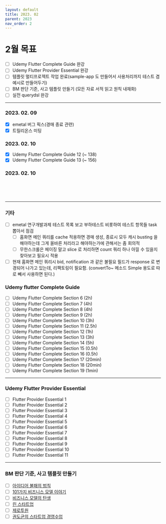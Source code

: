 ```yaml
---
layout: default
title: 2023. 02
parent: 2023
nav_order: 2
---
```


# 2월 목표
* [ ] Udemy Flutter Complete Guide 완강
* [ ] Udemy Flutter Provider Essential 완강
* [ ] 템플릿 멀티프로젝트 작업 완료(sample-app 도 만들어서 사용처리까지 테스트 겸 예시로 만들어두기)
* [ ] BM 판단 기준, 사고 템플릿 만들기 (모든 자료 서적 읽고 원칙 내재화)
* [ ] 실전 querydsl 완강

<hr>

### 2023. 02. 09
- [x] emetal 버그 픽스(경매 종료 관련)
- [x] 트릴리온스 미팅

### 2023. 02. 10
- [x] Udemy Flutter Complete Guide 12 (~ 138)
- [X] Udemy Flutter Complete Guide 13 (~ 156)

### 2023. 02. 10

<br>
<br>
<br>

<hr>

### 기타
- [ ] emetal 연구개발과제 테스트 목록 보고 부하테스트 비롯하여 테스트 항목들 task 뽑아서 점검
  - [ ] 홈화면 메인 쿼리를 cache 적용하면 경매 생성, 종료시 모두 캐시 busting 을 해야하는데 그게 올바른 처리라고 해야하는가에 관해서는 좀 회의적
  - [ ] 무한스크롤은 페이징 말고 slice 로 처리하면 count 쿼리 하나 아낄 수 있을지 찾아보고 필요시 적용
- [ ] 현재 홈화면 메인 쿼리시 bid, notification 과 같은 불필요 필드가 response 로 변경되어 나가고 있는데, 리팩토링이 필요함. (convertTo~ 메소드 Simple 용도로 따로 빼서 사용하면 된다.)

### Udemy flutter Complete Guide
* [ ] Udemy Flutter Complete Section 6 (2h)
* [ ] Udemy Flutter Complete Section 7 (4h)
* [ ] Udemy Flutter Complete Section 8 (4h)
* [ ] Udemy Flutter Complete Section 9 (2h)
* [ ] Udemy Flutter Complete Section 10 (3h)
* [ ] Udemy Flutter Complete Section 11 (2.5h)
* [ ] Udemy Flutter Complete Section 12 (1h)
* [ ] Udemy Flutter Complete Section 13 (3h)
* [ ] Udemy Flutter Complete Section 14 (5h)
* [ ] Udemy Flutter Complete Section 15 (0.5h)
* [ ] Udemy Flutter Complete Section 16 (0.5h)
* [ ] Udemy Flutter Complete Section 17 (20min)
* [ ] Udemy Flutter Complete Section 18 (20min)
* [ ] Udemy Flutter Complete Section 19 (1min)

<hr>

### Udemy Flutter Provider Essential
* [ ] Flutter Provider Essential 1
* [ ] Flutter Provider Essential 2
* [ ] Flutter Provider Essential 3
* [ ] Flutter Provider Essential 4
* [ ] Flutter Provider Essential 5
* [ ] Flutter Provider Essential 6
* [ ] Flutter Provider Essential 7
* [ ] Flutter Provider Essential 8
* [ ] Flutter Provider Essential 9
* [ ] Flutter Provider Essential 10
* [ ] Flutter Provider Essential 11

<hr>

### BM 판단 기준, 사고 템플릿 만들기
- [ ] [아이디어 불패의 법칙](https://www.aladin.co.kr/shop/wproduct.aspx?ItemId=236350317)
- [ ] [101가지 비즈니스 모델 이야기](https://www.aladin.co.kr/shop/wproduct.aspx?ItemId=241936435)
- [ ] [비즈니스 모델의 탄생](https://search.shopping.naver.com/book/catalog/32455039041?query=%EB%B9%84%EC%A6%88%EB%8B%88%EC%8A%A4%20%EB%AA%A8%EB%8D%B8%EC%9D%98%20%ED%83%84%EC%83%9D&NaPm=ct%3Dldicvdo8%7Cci%3D8002f12a71b54c51a3ab5ed87dfa54ef58ae34ba%7Ctr%3Dboksl%7Csn%3D95694%7Chk%3D23a3873382166bf3fc979a7765545d96d2376aec)
- [ ] [린 스타트업](https://search.shopping.naver.com/book/catalog/32436122059?cat_id=50010702&frm=PBOKMOD&query=%EB%A6%B0+%EC%8A%A4%ED%83%80%ED%8A%B8%EC%97%85&NaPm=ct%3Dldicxb48%7Cci%3D74e0745db479c7db6ad92d34d5ded44df0084c43%7Ctr%3Dboknx%7Csn%3D95694%7Chk%3Dd289c98ac19ae792e404c30aa6e8e5a1b8c4e0ea)
- [ ] [제로투원](https://search.shopping.naver.com/book/catalog/32483707626?cat_id=50010520&frm=PBOKMOD&query=%EC%A0%9C%EB%A1%9C+%ED%88%AC%EC%9B%90&NaPm=ct%3Dldicxs3c%7Cci%3D55c7a90d6d2d4f553c9ea189e62a845751e4c3d3%7Ctr%3Dboknx%7Csn%3D95694%7Chk%3D3ba8dc0378cd9eef39f8b10da499d158b91d2b07)
- [ ] [권도균의 스타트업 경영수업](https://search.shopping.naver.com/book/catalog/32441089176?cat_id=50005827&frm=PBOKPRO&query=%EA%B6%8C%EB%8F%84%EA%B7%A0%EC%9D%98+%EC%8A%A4%ED%83%80%ED%8A%B8%EC%97%85+%EA%B2%BD%EC%98%81+%EC%88%98%EC%97%85&NaPm=ct%3Dldicy6r4%7Cci%3D25d09a45e6edeb6955c01e912f591e7a43f8f824%7Ctr%3Dboknx%7Csn%3D95694%7Chk%3D7d79387ab9afbd08bd271d9e24bdc86ddf73b535)
